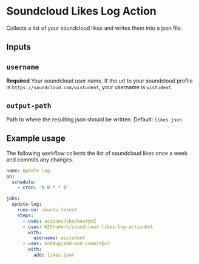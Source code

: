 # Soundcloud Likes Log Action

Collects a list of your soundcloud likes and writes them into a json file.

## Inputs

## `username`

**Required** Your soundcloud user name. If the url to your soundcloud profile is `https://soundcloud.com/wistudent`, your username is `wistudent`.

## `output-path`

Path to where the resulting json should be written. Default: `likes.json`.

## Example usage

The following workflow collects the list of soundcloud likes once a week and commits any changes.

```yml
name: Update Log
on:
  schedule:
    - cron: '0 0 * * 0'

jobs:
  update-log:
    runs-on: ubuntu-latest
    steps:
      - uses: actions/checkout@v2
      - uses: WIStudent/soundcloud-likes-log-action@v1
        with:
          username: wistudent
      - uses: EndBug/add-and-commit@v7
        with:
          add: likes.json
```